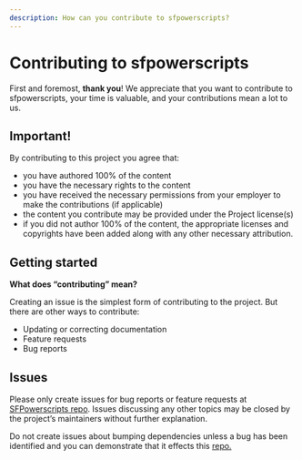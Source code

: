 ```yaml
---
description: How can you contribute to sfpowerscripts?
---
```


# Contributing to sfpowerscripts

First and foremost, **thank you**! We appreciate that you want to contribute to sfpowerscripts, your time is valuable, and your contributions mean a lot to us.

## Important! <a id="important"></a>

By contributing to this project you agree that:

* you have authored 100% of the content
* you have the necessary rights to the content
* you have received the necessary permissions from your employer to make the contributions \(if applicable\)
* the content you contribute may be provided under the Project license\(s\)
* if you did not author 100% of the content, the appropriate licenses and copyrights have been added along with any other necessary attribution.

## Getting started <a id="getting-started"></a>

**What does “contributing” mean?**

Creating an issue is the simplest form of contributing to the project. But there are other ways to contribute:

* Updating or correcting documentation
* Feature requests
* Bug reports

## Issues <a id="issues"></a>

Please only create issues for bug reports or feature requests at [SFPowerscripts repo](https://github.com/Accenture/sfpowerscripts). Issues discussing any other topics may be closed by the project’s maintainers without further explanation.

Do not create issues about bumping dependencies unless a bug has been identified and you can demonstrate that it effects this [repo.](https://github.com/azlamsalam/sfpowerscripts)

